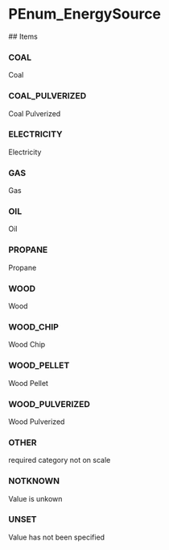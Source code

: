 # PEnum_EnergySource

<!-- end of definition -->## Items

### COAL
Coal

### COAL_PULVERIZED
Coal Pulverized

### ELECTRICITY
Electricity

### GAS
Gas

### OIL
Oil

### PROPANE
Propane

### WOOD
Wood

### WOOD_CHIP
Wood Chip

### WOOD_PELLET
Wood Pellet

### WOOD_PULVERIZED
Wood Pulverized

### OTHER
required category not on scale

### NOTKNOWN
Value is unkown

### UNSET
Value has not been specified
